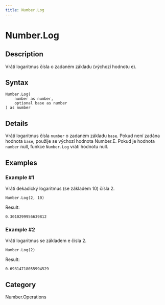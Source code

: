 ```yaml
---
title: Number.Log
---
```


# Number.Log


## Description

Vrátí logaritmus čísla o zadaném základu (výchozí hodnotu e).


## Syntax

```powerquery
Number.Log(
    number as number,
    optional base as number
) as number
```


## Details

Vrátí logaritmus čísla <code>number</code> o zadaném základu <code>base</code>. Pokud není zadána hodnota <code>base</code>, použije se výchozí hodnota Number.E.    Pokud je hodnota <code>number</code> null, funkce <code>Number.Log</code> vrátí hodnotu null.


## Examples

### Example #1 
Vrátí dekadický logaritmus (se základem 10) čísla 2.
```powerquery
Number.Log(2, 10)
```

Result: 
```powerquery
0.3010299956639812
```


### Example #2 
Vrátí logaritmus se základem e čísla 2.
```powerquery
Number.Log(2)
```

Result: 
```powerquery
0.69314718055994529
```




## Category
Number.Operations

